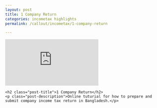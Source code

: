 ```yaml
---
layout: post
title: 1 Company Return
categories: incometax highlights
permalink: /callout/incometax/1-company-return

---
```

<div class="post-content">

  <div class='embed-container'>
    <iframe src="https://player.vimeo.com/video/251968870?autoplay=1&title=0&byline=0&portrait=0" frameborder="0" webkitallowfullscreen mozallowfullscreen allowfullscreen></iframe>
  </div>

  <div class="text-box">

    <h2 class="post-title">1 Company Return</h2>
    <p class="post-description">Online tuturial for how to prepare and submit company income tax return in Bangladesh.</p>

  </div>



</div>
